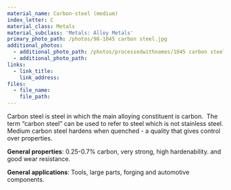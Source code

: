 ```yaml
---
material_name: Carbon-steel (medium)
index_letter: C
material_class: Metals
material_subclass: 'Metals: Alloy Metals'
primary_photo_path: /photos/98-1045 carbon steel.jpg
additional_photos:
  - additional_photo_path: /photos/processedwithnames/1045 carbon steel.jpeg
  - additional_photo_path:
links:
  - link_title:
    link_address:
files:
  - file_name:
    file_path:
---
```



Carbon steel is steel in which the main alloying constituent is carbon. &nbsp;The term “carbon steel” can be used to refer to steel which is not stainless steel. Medium carbon steel hardens when quenched - a quality that gives control over properties.

**General properties**: 0.25-0.7% carbon, very strong, high hardenability. and good wear resistance.

**General applications**: Tools, large parts, forging and automotive components.
